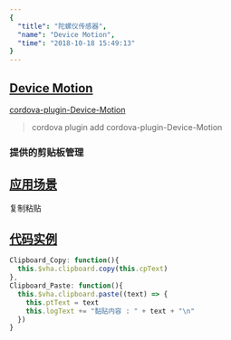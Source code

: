 ```yaml
---
{
  "title": "陀螺仪传感器",
  "name": "Device Motion",
  "time": "2018-10-18 15:49:13"
}
---
```

<!-- ------------------------------------------- -->
<section id="Device-Motion">

# **[Device Motion](#Device-Motion)**

<p><a class="ui-r-npm" href="https://www.npmjs.com/package/cordova-plugin-Device-Motion" target="_blank">cordova-plugin-Device-Motion</a></p>

> cordova plugin add cordova-plugin-Device-Motion

### 提供的剪贴板管理

</section>
<!-- ------------------------------------------- -->
<section id="Scenes">

## **[应用场景](#Scenes)**

复制粘贴

</section>
<!-- ------------------------------------------- -->
<section id="code">

## **[代码实例](#code)**

```javascript
Clipboard_Copy: function(){
  this.$vha.clipboard.copy(this.cpText)
},
Clipboard_Paste: function(){
  this.$vha.clipboard.paste((text) => {
    this.ptText = text
    this.logText += "黏贴内容 : " + text + "\n"
  })
}
```

</section>
<!-- ------------------------------------------- -->